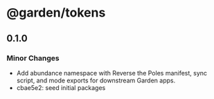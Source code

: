 # @garden/tokens

## 0.1.0

### Minor Changes

- Add abundance namespace with Reverse the Poles manifest, sync script, and mode exports for downstream Garden apps.
- cbae5e2: seed initial packages
